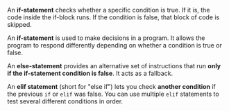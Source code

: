 An **if-statement** checks whether a specific condition is true. If it is, the code inside the if-block runs. If the condition is false, that block of code is skipped.




An **if-statement** is used to make decisions in a program. It allows the program to respond differently depending on whether a condition is true or false.





An **else-statement** provides an alternative set of instructions that run **only if the if-statement condition is false**. It acts as a fallback.




An **elif statement** (short for "else if") lets you check **another condition** if the previous `if` or `elif` was false. You can use multiple `elif` statements to test several different conditions in order.



